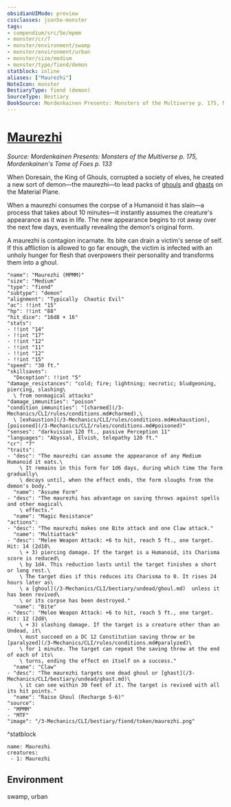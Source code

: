 ```yaml
---
obsidianUIMode: preview
cssclasses: json5e-monster
tags:
- compendium/src/5e/mpmm
- monster/cr/7
- monster/environment/swamp
- monster/environment/urban
- monster/size/medium
- monster/type/fiend/demon
statblock: inline
aliases: ["Maurezhi"]
NoteIcon: monster
BestiaryType: fiend (demon)
SourceType: Bestiary
BookSource: Mordenkainen Presents: Monsters of the Multiverse p. 175, Mordenkainen's Tome of Foes p. 133
---
```

# [Maurezhi](3-Mechanics\CLI\bestiary\fiend/maurezhi-mpmm.md)
*Source: Mordenkainen Presents: Monsters of the Multiverse p. 175, Mordenkainen's Tome of Foes p. 133*  

When Doresain, the King of Ghouls, corrupted a society of elves, he created a new sort of demon—the maurezhi—to lead packs of [ghouls](ghoul.md) and [ghasts](ghast.md) on the Material Plane.

When a maurezhi consumes the corpse of a Humanoid it has slain—a process that takes about 10 minutes—it instantly assumes the creature's appearance as it was in life. The new appearance begins to rot away over the next few days, eventually revealing the demon's original form.

A maurezhi is contagion incarnate. Its bite can drain a victim's sense of self. If this affliction is allowed to go far enough, the victim is infected with an unholy hunger for flesh that overpowers their personality and transforms them into a ghoul.

```statblock
"name": "Maurezhi (MPMM)"
"size": "Medium"
"type": "fiend"
"subtype": "demon"
"alignment": "Typically  Chaotic Evil"
"ac": !!int "15"
"hp": !!int "88"
"hit_dice": "16d8 + 16"
"stats":
- !!int "14"
- !!int "17"
- !!int "12"
- !!int "11"
- !!int "12"
- !!int "15"
"speed": "30 ft."
"skillsaves":
  "Deception": !!int "5"
"damage_resistances": "cold; fire; lightning; necrotic; bludgeoning, piercing, slashing\
  \ from nonmagical attacks"
"damage_immunities": "poison"
"condition_immunities": "[charmed](/3-Mechanics/CLI/rules/conditions.md#charmed),\
  \ [exhaustion](/3-Mechanics/CLI/rules/conditions.md#exhaustion), [poisoned](/3-Mechanics/CLI/rules/conditions.md#poisoned)"
"senses": "darkvision 120 ft., passive Perception 11"
"languages": "Abyssal, Elvish, telepathy 120 ft."
"cr": "7"
"traits":
- "desc": "The maurezhi can assume the appearance of any Medium Humanoid it eats.\
    \ It remains in this form for 1d6 days, during which time the form gradually\
    \ decays until, when the effect ends, the form sloughs from the demon's body."
  "name": "Assume Form"
- "desc": "The maurezhi has advantage on saving throws against spells and other magical\
    \ effects."
  "name": "Magic Resistance"
"actions":
- "desc": "The maurezhi makes one Bite attack and one Claw attack."
  "name": "Multiattack"
- "desc": "Melee Weapon Attack: +6 to hit, reach 5 ft., one target. Hit: 14 (2d10\
    \ + 3) piercing damage. If the target is a Humanoid, its Charisma score is reduced\
    \ by 1d4. This reduction lasts until the target finishes a short or long rest.\
    \ The target dies if this reduces its Charisma to 0. It rises 24 hours later as\
    \ a [ghoul](/3-Mechanics/CLI/bestiary/undead/ghoul.md)  unless it has been revived\
    \ or its corpse has been destroyed."
  "name": "Bite"
- "desc": "Melee Weapon Attack: +6 to hit, reach 5 ft., one target. Hit: 12 (2d8\
    \ + 3) slashing damage. If the target is a creature other than an Undead, it\
    \ must succeed on a DC 12 Constitution saving throw or be [paralyzed](/3-Mechanics/CLI/rules/conditions.md#paralyzed)\
    \ for 1 minute. The target can repeat the saving throw at the end of each of its\
    \ turns, ending the effect on itself on a success."
  "name": "Claw"
- "desc": "The maurezhi targets one dead ghoul or [ghast](/3-Mechanics/CLI/bestiary/undead/ghast.md)\
    \ it can see within 30 feet of it. The target is revived with all its hit points."
  "name": "Raise Ghoul (Recharge 5-6)"
"source":
- "MPMM"
- "MTF"
"image": "/3-Mechanics/CLI/bestiary/fiend/token/maurezhi.png"
```
^statblock

```encounter-table
name: Maurezhi
creatures:
 - 1: Maurezhi
```

## Environment

swamp, urban